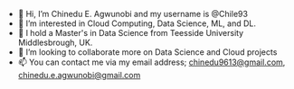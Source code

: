 - 👋 Hi, I’m Chinedu E. Agwunobi and my username is @Chile93
- 👀 I’m interested in Cloud Computing, Data Science, ML, and DL.
- 🌱 I hold a Master's in Data Science from Teesside University Middlesbrough, UK.
- 💞️ I’m looking to collaborate more on Data Science and Cloud projects
- 📫 You can contact me via my email address; chinedu9613@gmail.com, chinedu.e.agwunobi@gmail.com 

<!---
Chile93/Chile93 is a ✨ special ✨ repository because its `README.md` (this file) appears on your GitHub profile.
You can click the Preview link to take a look at your changes.
--->
